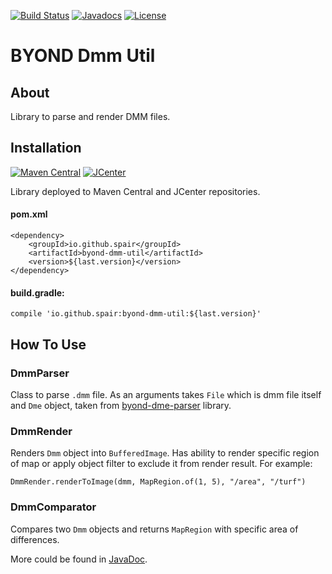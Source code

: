[![Build Status](https://travis-ci.org/SpaiR/byond-dmm-util.svg?branch=master)](https://travis-ci.org/SpaiR/byond-dmm-util)
[![Javadocs](https://www.javadoc.io/badge/io.github.spair/byond-dmm-util.svg)](https://www.javadoc.io/doc/io.github.spair/byond-dmm-util)
[![License](http://img.shields.io/badge/license-MIT-blue.svg)](http://www.opensource.org/licenses/MIT)

# BYOND Dmm Util

## About 

Library to parse and render DMM files.

## Installation
[![Maven Central](https://img.shields.io/maven-central/v/io.github.spair/byond-dmm-util.svg?style=flat)](https://search.maven.org/search?q=a:byond-dmm-util)
[![JCenter](https://img.shields.io/bintray/v/spair/io.github.spair/byond-dmm-util.svg?label=jcenter)](https://bintray.com/spair/io.github.spair/byond-dmm-util/_latestVersion)

Library deployed to Maven Central and JCenter repositories.

#### pom.xml
```
<dependency>
    <groupId>io.github.spair</groupId>
    <artifactId>byond-dmm-util</artifactId>
    <version>${last.version}</version>
</dependency>
```

#### build.gradle:
```
compile 'io.github.spair:byond-dmm-util:${last.version}'
```

## How To Use

### DmmParser

Class to parse `.dmm` file. As an arguments takes `File` which is dmm file itself and `Dme` object,
taken from [byond-dme-parser](https://github.com/SpaiR/byond-dme-parser) library.

### DmmRender

Renders `Dmm` object into `BufferedImage`. Has ability to render specific region of map or apply object filter to exclude it from render result. For example: 
```
DmmRender.renderToImage(dmm, MapRegion.of(1, 5), "/area", "/turf")
```

### DmmComparator

Compares two `Dmm` objects and returns `MapRegion` with specific area of differences.

More could be found in [JavaDoc](https://www.javadoc.io/doc/io.github.spair/byond-dmm-util).

